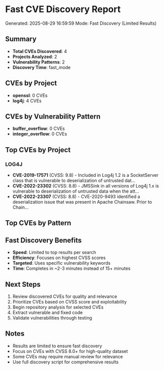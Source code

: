 # Fast CVE Discovery Report

Generated: 2025-08-29 16:59:59
Mode: Fast Discovery (Limited Results)

## Summary
- **Total CVEs Discovered**: 4
- **Projects Analyzed**: 2
- **Vulnerability Patterns**: 2
- **Discovery Time**: fast_mode

## CVEs by Project
- **openssl**: 0 CVEs
- **log4j**: 4 CVEs

## CVEs by Vulnerability Pattern
- **buffer_overflow**: 0 CVEs
- **integer_overflow**: 0 CVEs

## Top CVEs by Project

### LOG4J
- **CVE-2019-17571** (CVSS: 9.8) - Included in Log4j 1.2 is a SocketServer class that is vulnerable to deserialization of untrusted dat...
- **CVE-2022-23302** (CVSS: 8.8) - JMSSink in all versions of Log4j 1.x is vulnerable to deserialization of untrusted data when the att...
- **CVE-2022-23307** (CVSS: 8.8) - CVE-2020-9493 identified a deserialization issue that was present in Apache Chainsaw. Prior to Chain...

## Top CVEs by Pattern


## Fast Discovery Benefits
- **Speed**: Limited to top results per search
- **Efficiency**: Focuses on highest CVSS scores
- **Targeted**: Uses specific vulnerability keywords
- **Time**: Completes in ~2-3 minutes instead of 15+ minutes

## Next Steps
1. Review discovered CVEs for quality and relevance
2. Prioritize CVEs based on CVSS score and exploitability
3. Begin repository analysis for selected CVEs
4. Extract vulnerable and fixed code
5. Validate vulnerabilities through testing

## Notes
- Results are limited to ensure fast discovery
- Focus on CVEs with CVSS 8.0+ for high-quality dataset
- Some CVEs may require manual review for relevance
- Use full discovery script for comprehensive results
